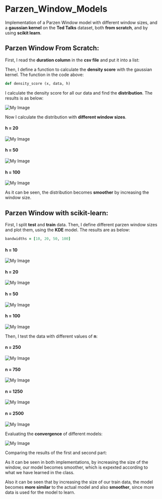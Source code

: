 # Parzen_Window_Models
Implementation of a Parzen Window model with different window sizes, and a **gaussian kernel** on the **Ted Talks** dataset, both **from scratch**, and by using **scikit learn**.

<h2>Parzen Window From Scratch:</h2>

First, I read the **duration column** in the **csv file** and put it into a list:

Then, I define a function to calculate the **density score** with the gaussian kernel. The function in the code above:

```ruby
def density_score (x, data, h)
```

I calculate the density score for all our data and find the **distribution**. The results is as below:

![My Image](images/1.png)

Now I calculate the distribution with **different window sizes**.

<h4>h = 20</h4>

![My Image](images/2.png)

<h4>h = 50</h4>

![My Image](images/3.png)

<h4>h = 100</h4>

![My Image](images/4.png)

As it can be seen, the distribution becomes **smoother** by increasing the window size.

<h2>Parzen Window with scikit-learn:</h2>

First, I split **test** and **train** data. Then, I define different parzen window sizes and plot them, using the **KDE** model. The results are as below:

```ruby
bandwidths = [10, 20, 50, 100]
```

<h4>h = 10</h4>

![My Image](images/5.png)

<h4>h = 20</h4>

![My Image](images/6.png)

<h4>h = 50</h4>

![My Image](images/7.png)

<h4>h = 100</h4>

![My Image](images/8.png)

Then, I test the data with different values of **n**:

<h4>n = 250</h4>

![My Image](images/9.png)

<h4>n = 750</h4>

![My Image](images/10.png)

<h4>n = 1250</h4>

![My Image](images/11.png)

<h4>n = 2500</h4>

![My Image](images/12.png)

Evaluating the **convergence** of different models:

![My Image](images/13.png)

Comparing the results of the first and second part:

As it can be seen in both implementations, by increasing the size of the window, our model becomes smoother, which is expexted according to what we have learned in the class.

Also it can be seen that by increasing the size of our train data, the model becomes **more similar** to the actual model and also **smoother**, since more data is used for the model to learn.
